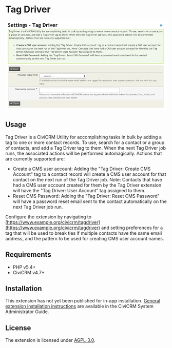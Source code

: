 # Tag Driver

![Screenshot](/images/screenshot.png)

## Usage

Tag Driver is a CiviCRM Utility for accomplishing tasks in bulk by adding a tag to one or more contact records. To use, search for a contact or a group of contacts, and add a Tag Driver tag to them. When the next Tag Driver job runs, the associated actions will be performed automagically. Actions that are currently supported are:

* Create a CMS user account: Adding the "Tag Driver: Create CMS Account" tag to a contact record will create a CMS user account for that contact on the next run of the Tag Driver job. Note: Contacts that have had a CMS user account created for them by the Tag Driver extension will have the "Tag Driver: User Account" tag assigned to them.
* Reset CMS Password: Adding the "Tag Driver: Reset CMS Password" will have a password reset email sent to the contact automatically on the next Tag Driver job run.

Configure the extension by navigating to [https://www.example.org/civicrm/tagdriver](https://www.example.org/civicrm/tagdriver) and setting preferences for a tag that will be used to break ties if multiple contacts have the same email address, and the pattern to be used for creating CMS user account names.

## Requirements

* PHP v5.4+
* CiviCRM v4.7+

## Installation

This extension has not yet been published for in-app installation. [General extension installation instructions](https://docs.civicrm.org/sysadmin/en/latest/customize/extensions/#installing-a-new-extension) are available in the CiviCRM System Administrator Guide.

## License

The extension is licensed under [AGPL-3.0](LICENSE.txt).
